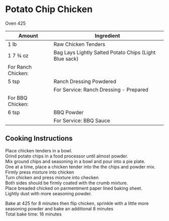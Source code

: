 # Potato Chip Chicken  
  
Oven 425  
  
|Amount|Ingredient|  
|----|----|  
1 lb | Raw Chicken Tenders  
1 7 ¾ oz | Bag Lays Lightly Salted Potato Chips (Light Blue sack)  
For Ranch Chicken:|  
5 tsp | Ranch Dressing Powdered  
|| For Service: Ranch Dressing - Prepared  
For BBQ Chicken:|  
6 tsp | BBQ Powder  
|| For Service: BBQ Sauce  
  
## Cooking Instructions  
Place chicken tenders in a bowl.  
Grind potato chips in a food processor until almost powder.  
Mix ground chips and seasoning in a bowl and pour into a pie plate.  
One at a time, place a chicken tender into the the chips and powder mix.  
Firmly press mixture into chicken  
Turn chicken and press mixture into checken  
Both sides should be firmly coated with the crumb mixture.  
Place breaded chicked on parmentment paper lined baking sheet.  
Lightly dust with more seasoning powder.  
  
Bake at 425 for 8 minutes then flip chicken, sprinkle with a little more seasoning powder and bake an additional 8 minutes  
Total bake time: 16 minutes  
  